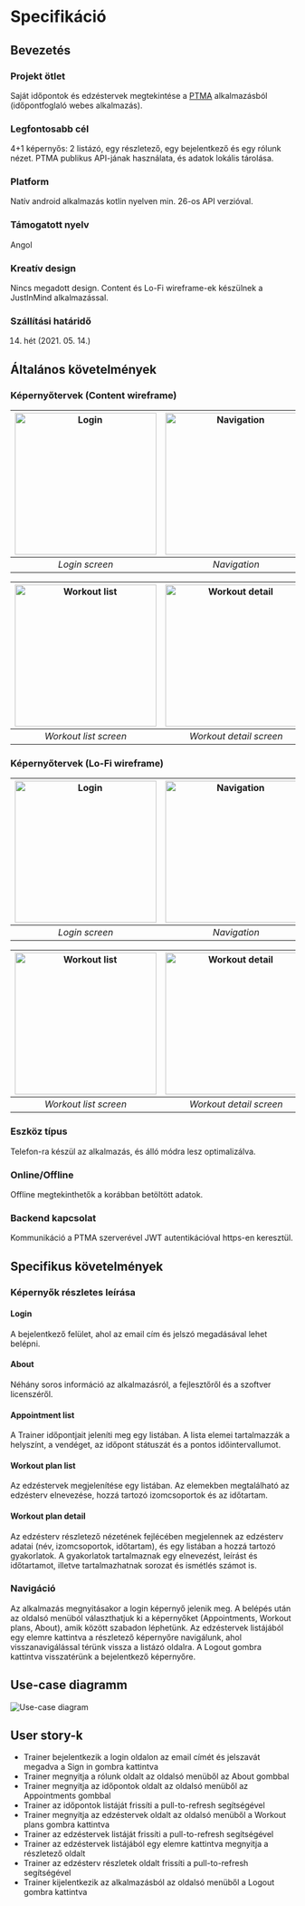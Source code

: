 # Specifikáció

## Bevezetés

### Projekt ötlet

Saját időpontok és edzéstervek megtekintése a [PTMA](https://ptma-test.herokuapp.com/) alkalmazásból (időpontfoglaló
webes alkalmazás).

### Legfontosabb cél

4+1 képernyős: 2 listázó, egy részletező, egy bejelentkező és egy rólunk nézet. PTMA publikus API-jának használata, és adatok lokális tárolása.

### Platform

Natív android alkalmazás kotlin nyelven min. 26-os API verzióval.

### Támogatott nyelv

Angol

### Kreatív design

Nincs megadott design. Content és Lo-Fi wireframe-ek készülnek a JustInMind alkalmazással.

### Szállítási határidő

14. hét (2021. 05. 14.)

## Általános követelmények

### Képernyőtervek (Content wireframe)

| <img src="images/wireframes/content/Login.png" alt="Login" width="250"/> | <img src="images/wireframes/content/Navigation.png" alt="Navigation" width="250"/> | <img src="images/wireframes/content/Appointment list.png" alt="Appointment list" width="250"/> |
|:--:|:--:|:--:|
| *Login screen* | *Navigation* | *Appointment list screen* |

| <img src="images/wireframes/content/Workout list.png" alt="Workout list" width="250"/> | <img src="images/wireframes/content/Workout detail.png" alt="Workout detail" width="250"/> | <img src="images/wireframes/content/About.png" alt="About" width="250"/> |
|:--:|:--:|:--:|
| *Workout list screen* | *Workout detail screen* | *About screen* |

### Képernyőtervek (Lo-Fi wireframe)

| <img src="images/wireframes/lofi/Login.png" alt="Login" width="250"/> | <img src="images/wireframes/lofi/Navigation.png" alt="Navigation" width="250"/> | <img src="images/wireframes/lofi/Appointment list.png" alt="Appointment list" width="250"/> |
|:--:|:--:|:--:|
| *Login screen* | *Navigation* | *Appointment list screen* |

| <img src="images/wireframes/lofi/Workout list.png" alt="Workout list" width="250"/> | <img src="images/wireframes/lofi/Workout detail.png" alt="Workout detail" width="250"/> | <img src="images/wireframes/lofi/About.png" alt="About" width="250"/> |
|:--:|:--:|:--:|
| *Workout list screen* | *Workout detail screen* | *About screen* |

### Eszköz típus

Telefon-ra készül az alkalmazás, és álló módra lesz optimalizálva.

### Online/Offline

Offline megtekinthetők a korábban betöltött adatok.

### Backend kapcsolat

Kommunikáció a PTMA szerverével JWT autentikációval https-en keresztül.

## Specifikus követelmények

### Képernyők részletes leírása

#### Login

A bejelentkező felület, ahol az email cím és jelszó megadásával lehet belépni.

#### About

Néhány soros információ az alkalmazásról, a fejlesztőről és a szoftver licenszéről.

#### Appointment list

A Trainer időpontjait jeleníti meg egy listában. A lista elemei tartalmazzák a helyszínt, a vendéget, az időpont státuszát és a pontos időintervallumot.

#### Workout plan list

Az edzéstervek megjelenítése egy listában. Az elemekben megtalálható az edzésterv elnevezése, hozzá tartozó izomcsoportok és az időtartam.

#### Workout plan detail

Az edzésterv részletező nézetének fejlécében megjelennek az edzésterv adatai (név, izomcsoportok, időtartam), és egy listában a hozzá tartozó gyakorlatok. A gyakorlatok tartalmaznak egy elnevezést, leírást és időtartamot, illetve tartalmazhatnak sorozat és ismétlés számot is.

### Navigáció

Az alkalmazás megnyitásakor a login képernyő jelenik meg. A belépés után az oldalsó menüból választhatjuk ki a képernyőket (Appointments, Workout plans, About), amik között szabadon léphetünk.
Az edzéstervek listájából egy elemre kattintva a részletező képernyőre navigálunk, ahol visszanavigálással térünk vissza a listázó oldalra.
A Logout gombra kattintva visszatérünk a bejelentkező képernyőre.

## Use-case diagramm

![Use-case diagram](images/wireframes/diagram/Use-case%20diagram.svg)

[comment]: <> '<img src="http://yuml.me/diagram/plain/usecase/[Trainer]-(Sign in),[Trainer]-(List appointments),[Trainer]-(List workout plans),[Trainer]-(Get workout plan details),[Trainer]-(View about page),[Trainer]-(Log out),(List appointments)<(Pull to refresh),(List workout plans)<(Pull to refresh),(Get workout plan details)<(Pull to refresh),(Sign in)<(Enter email and password)"  alt="Use-case diagram" />'

## User story-k

- Trainer bejelentkezik a login oldalon az email címét és jelszavát megadva a Sign in gombra kattintva
- Trainer megnyitja a rólunk oldalt az oldalsó menüből az About gombbal
- Trainer megnyitja az időpontok oldalt az oldalsó menüből az Appointments gombbal
- Trainer az időpontok listáját frissíti a pull-to-refresh segítségével
- Trainer megnyitja az edzéstervek oldalt az oldalsó menüből a Workout plans gombra kattintva
- Trainer az edzéstervek listáját frissíti a pull-to-refresh segítségével
- Trainer az edzéstervek listájából egy elemre kattintva megnyitja a részletező oldalt
- Trainer az edzésterv részletek oldalt frissíti a pull-to-refresh segítségével
- Trainer kijelentkezik az alkalmazásból az oldalsó menüből a Logout gombra kattintva
